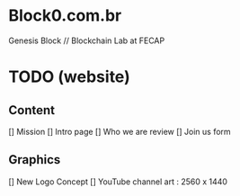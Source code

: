 # Block0.com.br
Genesis Block // Blockchain Lab at FECAP






# TODO (website)
## Content 
[] Mission
[] Intro page
[] Who we are review
[] Join us form

## Graphics
[] New Logo Concept
[] YouTube channel art : 2560 x 1440
